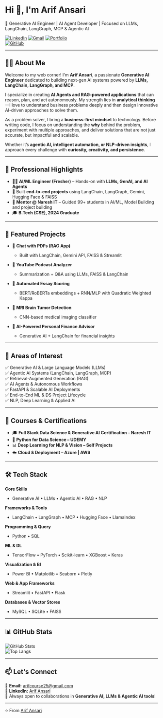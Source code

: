 # Hi 👋, I'm Arif Ansari  
🚀 Generative AI Engineer | AI Agent Developer | Focused on LLMs, LangChain, LangGraph, MCP & Agentic AI  

[![LinkedIn](https://img.shields.io/badge/LinkedIn-0A66C2?style=for-the-badge&logo=linkedin&logoColor=white)](https://www.linkedin.com/in/arif-ansari/) 
[![Gmail](https://img.shields.io/badge/Gmail-D14836?style=for-the-badge&logo=gmail&logoColor=white)](mailto:arifcourse25@gmail.com) 
[![Portfolio](https://img.shields.io/badge/Portfolio-000000?style=for-the-badge&logo=firefox&logoColor=white)](#)  
[![GitHub](https://img.shields.io/badge/GitHub-181717?style=for-the-badge&logo=github&logoColor=white)](https://github.com/arifcourses)  

---

## 👨‍💻 About Me  

Welcome to my web corner! I'm **Arif Ansari**, a passionate **Generative AI Engineer** dedicated to building next-gen AI systems powered by **LLMs, LangChain, LangGraph, and MCP**.  

I specialize in creating **AI Agents and RAG-powered applications** that can reason, plan, and act autonomously. My strength lies in **analytical thinking**—I love to understand business problems deeply and then design innovative AI-driven approaches to solve them.  

As a problem solver, I bring a **business-first mindset** to technology. Before writing code, I focus on understanding the **why** behind the problem, experiment with multiple approaches, and deliver solutions that are not just accurate, but impactful and scalable.  

Whether it’s **agentic AI, intelligent automation, or NLP-driven insights**, I approach every challenge with **curiosity, creativity, and persistence**.  

---

## 💼 Professional Highlights  

- 🧑‍💻 **AI/ML Engineer (Fresher)** – Hands-on with **LLMs, GenAI, and AI Agents**  
- 📌 Built **end-to-end projects** using LangChain, LangGraph, Gemini, Hugging Face & FAISS  
- 🎯 **Mentor @ Naresh IT** – Guided 99+ students in AI/ML, Model Building and project building  
- 🎓 **B.Tech (CSE), 2024 Graduate**  

---

## 🚀 Featured Projects  

- 📑 **Chat with PDFs (RAG App)**  
  - Built with LangChain, Gemini API, FAISS & Streamlit  

- 🎥 **YouTube Podcast Analyzer**  
  - Summarization + Q&A using LLMs, FAISS & LangChain  

- 🧠 **Automated Essay Scoring**  
  - BERT/RoBERTa embeddings + RNN/MLP with Quadratic Weighted Kappa  

- 🏥 **MRI Brain Tumor Detection**  
  - CNN-based medical imaging classifier  

- 💸 **AI-Powered Personal Finance Advisor**  
  - Generative AI + LangChain for financial insights  

---

## 🧩 Areas of Interest  

✅ Generative AI & Large Language Models (LLMs)  
✅ Agentic AI Systems (LangChain, LangGraph, MCP)  
✅ Retrieval-Augmented Generation (RAG)  
✅ AI Agents & Autonomous Workflows  
✅ FastAPI & Scalable AI Deployments  
✅ End-to-End ML & DS Project Lifecycle  
✅ NLP, Deep Learning & Applied AI  

---

## 📜 Courses & Certifications  

- 🎓 **Full Stack Data Science & Generative AI Certification – Naresh IT**  
- 📘 **Python for Data Science – UDEMY**  
- 📊 **Deep Learning for NLP & Vision – Self Projects**  
- ☁️ **Cloud & Deployment – Azure | AWS**  

---

## 🛠️ Tech Stack  

**Core Skills**  
- Generative AI • LLMs • Agentic AI • RAG • NLP  

**Frameworks & Tools**  
- LangChain • LangGraph • MCP • Hugging Face • LlamaIndex  

**Programming & Query**  
- Python • SQL  

**ML & DL**  
- TensorFlow • PyTorch • Scikit-learn • XGBoost • Keras  

**Visualization & BI**  
- Power BI • Matplotlib • Seaborn • Plotly  

**Web & App Frameworks**  
- Streamlit • FastAPI • Flask  

**Databases & Vector Stores**  
- MySQL • SQLite • FAISS  

---

## 📊 GitHub Stats  

![GitHub Stats](https://github-readme-stats.vercel.app/api?username=arifcourses&show_icons=true&theme=tokyonight)  
![Top Langs](https://github-readme-stats.vercel.app/api/top-langs/?username=arifcourses&layout=compact&theme=tokyonight)  

---

## 📫 Let's Connect  

📧 **Email:** arifcourse25@gmail.com  
💼 **LinkedIn:** [Arif Ansari](https://www.linkedin.com/in/arif-ansari/)  
🌟 Always open to collaborations in **Generative AI, LLMs & Agentic AI tools**!  

---

⭐️ From [Arif Ansari](https://github.com/arifcourses)  
